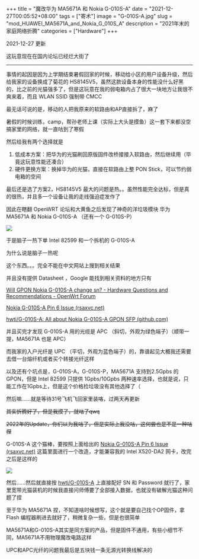 +++
title = "魔改华为 MA5671A 和 Nokia G-010S-A"
date = "2021-12-27T00:05:52+08:00"
tags = ["寄术"]
image = "G-010S-A.jpg"
slug = "mod_HUAWEI_MA5671A_and_Nokia_G_010S_A"
description = "2021年末的家庭网络折腾"
categories = ["Hardware"]
+++

2021-12-27 更新

这玩意现在在国内论坛已经烂大街了

------

事情的起因是因为上学期结束暑假回家的时候，移动给小区的用户设备升级，然后给我家的设备换成了菊花的 HS8145V5，虽然这款设备本身的性能没什么好黑的，比之前的光猫强多了，但是这玩意在我的弱电箱内占了很大一块地方让我很不爽来着，而且 WLAN SSID 强制带 CMCC

最无话可说的是，移动的人把我原来的软路由和AP直接拆了，麻了

暑假的时候训练，camp，帮孙老师上课（实际上大头是摸鱼）这一套下来都没空搞家里的网络，就一直咕到了寒假

然后给我有两个选择就是

1. 低成本方案：把华为的光猫刷回原版固件改桥接接入软路由，然后继续用（毕竟这玩意性能还凑合）
2. 硬件更换方案：换掉华为的光猫，直接在软路由上整 PON Stick，可以节约弱电箱的空间

最后还是选了方案2，HS8145V5 最大的问题是热。。虽然性能完全达标，但是真的很热，并且多一个设备让我的走线强迫症发作了

因此在瞎翻 OpenWRT 论坛和大黄鱼之后发现了神奇的洋垃圾模块 华为 MA5671A 和 Nokia G-010S-A （还有一个 G-010S-P）

![](taobao.png)

于是脑子一热下单 Intel 82599 和一个拆机的 G-010S-A 

为什么说是脑子一热呢

这个东西。。。完全不能在中文网站上搜到相关结果

并且没有提供 Datasheet ，Google 能找到相关资料的地方只有

[Will GPON Nokia G-010S-A change sn? - Hardware Questions and Recommendations - OpenWrt Forum](https://forum.openwrt.org/t/will-gpon-nokia-g-010s-a-change-sn/69602)

[Nokia G-010S-A Pin 6 Issue (rsaxvc.net)](https://rsaxvc.net/blog/2020/8/15/Nokia_G-010S-A_Pin_6_Issue.html)

[hwti/G-010S-A: All about Nokia G-010S-A GPON SFP (github.com)](https://github.com/hwti/G-010S-A)

并且买完才发现 G-010S-A 用的光缆是 APC （斜切，外观为绿色端子）（顺带一提，MA5671A 也是 APC）

而我家的入户光纤是 UPC （平切，外观为蓝色端子）的，靠谱起见大概我还需要去借一台熔纤机或者买个转接光纤这样

以及还有个坑点是，G-010S-A，G-010S-P，MA5671A 支持到2.5Gpbs 的 GPON，但是 Intel 82599 只提供 1Gpbs/10Gpbs 两种速率选择，也就是说，只能工作在1Gpbs上，但是这个价格捡垃圾没有其他选择了（

然后嘛……就是等待31号飞机飞回家里装咯，过两天再更新

~~其实折腾好了，但是我摸了，就咕了qwq~~

~~2022年的Update，你们以为我咕了，但是实际上我没咕，这何尝也是不是一种咕捏~~

G-010S-A 这个猫棒，要按照上面给出的 [Nokia G-010S-A Pin 6 Issue (rsaxvc.net)](https://rsaxvc.net/blog/2020/8/15/Nokia_G-010S-A_Pin_6_Issue.html) 这篇里面进行一个改造，才能兼容我的 Intel X520-DA2 网卡，改完之后是这样的

![](G-010S-A_mod.jpg)

然后……然后就直接按 [hwti/G-010S-A](https://github.com/hwti/G-010S-A) 上直接配好 SN 和 Password 就行了，家里宽带光猫装机的时候我直接问师傅要了全部接入数据，也就没有破解光猫这种问题了捏

至于华为 MA5671A 捏，不知道啥时候想写，这个就是要自己找个OP固件，拿 Flash 编程器刷进去就好了，稍微复杂一些，但是也很简单

MA5671A和G-010S-A其实是同方案的产品，但是固件不通用，有些小细节不同，MA5671A不用物理魔改电路这样

UPC和APC光纤的问题我最后是五块钱一条无源光转换线解决的